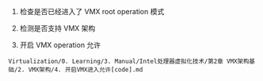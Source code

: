 
1. 检查是否已经进入了 VMX root operation 模式



2. 检测是否支持 VMX 架构



3. 开启 VMX operation 允许

`Virtualization/0. Learning/3. Manual/Intel处理器虚拟化技术/第2章 VMX架构基础/2. VMX架构/4. 开启VMX进入允许[code].md`